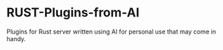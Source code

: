 # RUST-Plugins-from-AI
Plugins for Rust server written using AI for personal use that may come in handy.
